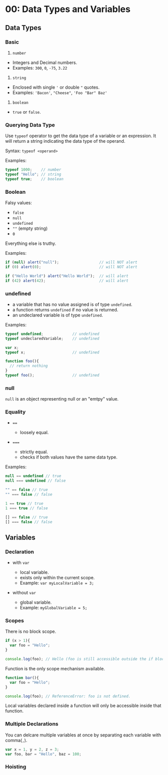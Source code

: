 # 00: Data Types and Variables

## Data Types

### Basic
1. `number`
  - Integers and Decimal numbers.
  - Examples: `300`, `0`, `-75`, `3.22`

1. `string`
  - Enclosed with single `'` or double `"` quotes.
  - Examples: `'Bacon'`, `"Cheese"`, `'Foo "Bar" Baz'`

1. `boolean`
  - `true` or `false`.

### Querying Data Type

Use `typeof` operator to get the data type of a variable or an expression. It will return a string indicating the data type of the operand.

Syntax: `typeof <operand>`

Examples:
```js
typeof 1000;    // number
typeof "Hello"; // string
typeof true;    // boolean
```

### Boolean

Falsy values:
- `false`
- `null`
- `undefined`
- `""` (empty string)
- `0`

Everything else is truthy.

Examples:
```js
if (null) alert("null");                  // will NOT alert
if (0) alert(0);                          // will NOT alert

if ("Hello World") alert("Hello World");  // will alert
if (42) alert(42);                        // will alert
```

### undefined

- a variable that has no value assigned is of type `undefined`.
- a function returns `undefined` if no value is returned.
- an undeclared variable is of type `undefined`.

Examples:
```js
typeof undefined;             // undefined
typeof undeclaredVariable;    // undefined

var x;
typeof x;                     // undefined

function foo(){
  // return nothing
}
typeof foo();                 // undefined
```

### null

`null` is an object representing null or an "emtpy" value.


### Equality

- `==`
  - loosely equal.
  
- `===`
  - strictly equal.
  - checks if both values have the same data type.

Examples:
```js
null == undefined // true
null === undefined // false

"" == false // true
"" === false // false

1 == true // true
1 === true // false

[] == false // true
[] === false // false
````

## Variables

### Declaration
- with `var`
  - local variable.
  - exists only within the current scope.
  - Example: `var myLocalVariable = 3;`
  
- without `var`
  - global variable.
  - Example: `myGlobalVariable = 5;`

### Scopes

There is no block scope.
```js
if (x > 1){
  var foo = "Hello";
}

console.log(foo); // Hello (foo is still accessible outside the if block)
```

Function is the only scope mechanism available.
```js
function bar(){
  var foo = "Hello";
}

console.log(foo); // ReferenceError: foo is not defined.
```

Local variables declared inside a function will only be accessible inside that function.

### Multiple Declarations

You can delcare multiple variables at once by separating each variable with comma(`,`).

```js
var x = 1, y = 2, z = 3;
var foo, bar = "Hello", baz = 100;
```

### Hoisting
